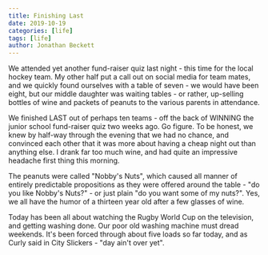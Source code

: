 ```yaml
---
title: Finishing Last
date: 2019-10-19
categories: [life]
tags: [life]
author: Jonathan Beckett
---
```


We attended yet another fund-raiser quiz last night - this time for the local hockey team. My other half put a call out on social media for team mates, and we quickly found ourselves with a table of seven - we would have been eight, but our middle daughter was waiting tables - or rather, up-selling bottles of wine and packets of peanuts to the various parents in attendance.

We finished LAST out of perhaps ten teams - off the back of WINNING the junior school fund-raiser quiz two weeks ago. Go figure. To be honest, we knew by half-way through the evening that we had no chance, and convinced each other that it was more about having a cheap night out than anything else. I drank far too much wine, and had quite an impressive headache first thing this morning.

The peanuts were called "Nobby's Nuts", which caused all manner of entirely predictable propositions as they were offered around the table - "do you like Nobby's Nuts?" - or just plain "do you want some of my nuts?". Yes, we all have the humor of a thirteen year old after a few glasses of wine.

Today has been all about watching the Rugby World Cup on the television, and getting washing done. Our poor old washing machine must dread weekends. It's been forced through about five loads so far today, and as Curly said in City Slickers - "day ain't over yet".